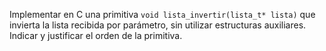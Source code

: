 Implementar en C una primitiva `void lista_invertir(lista_t* lista)` que invierta la lista recibida por parámetro, sin utilizar estructuras auxiliares. Indicar y justificar el orden de la primitiva.